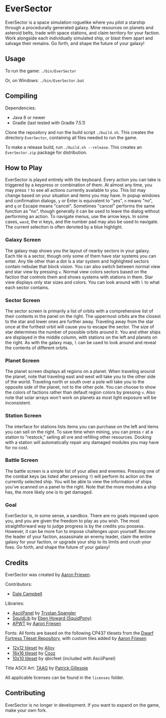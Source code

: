 # EverSector

EverSector is a space simulation roguelike where you pilot a starship through a procedurally generated galaxy.
Mine resources on planets and asteroid belts, trade with space stations, and claim territory for your faction.
Work alongside each individually simulated ship, or blast them apart and salvage their remains.
Go forth, and shape the future of your galaxy!

## Usage

To run the game: `./bin/EverSector`

Or, on Windows: `./bin/EverSector.bat`

## Compiling

Dependencies:

- Java 8 or newer
- Gradle (last tested with Gradle 7.5.1)

Clone the repository and run the build script `./build.sh`.
This creates the directory `EverSector`, containing all files needed to run the game.

To make a release build, run `./build.sh --release`.
This creates an `EverSector.zip` package for distribution.

## How to Play

EverSector is played entirely with the keyboard.
Every action you can take is triggered by a keypress or combination of them.
At almost any time, you may press `?` to see all actions currently available to you.
This list may change based on your situation and items you may have. In popup windows and confirmation dialogs, `y` or Enter is equivalent to "yes", `n` means "no", and `q` or Escape means "cancel".
Sometimes "cancel" performs the same function as "no", though generally it can be used to leave the dialog without performing an action.
To navigate menus, use the arrow keys.
In some cases, `wasd`, the vi keys, and the number pad may also be used to navigate.
The current selection is often denoted by a blue highlight.

### Galaxy Screen

The galaxy map shows you the layout of nearby sectors in your galaxy.
Each tile is a sector, though only some of them have star systems you can enter.
Any tile other than a dot is a star system and highlighted sectors contain nebulae that block vision.
You can also switch between normal view and star view by pressing `v`.
Normal view colors sectors based on the faction that controls them and shows systems with stations in them.
Star view displays only star sizes and colors.
You can look around with `l` to what each sector contains.

### Sector Screen

The sector screen is primarily a list of orbits with a comprehensive list of their contents in the panel on the right.
The uppermost orbits are the closest to the star and lower ones are further away.
Traveling away from the star once at the furthest orbit will cause you to escape the sector.
The size of star determines the number of possible orbits around it.
You and other ships are displayed in the middle column, with stations on the left and planets on the right.
As with the galaxy map, `l` can be used to look around and reveal the contents of different orbits.

### Planet Screen

The planet screen displays all regions on a planet.
When traveling around the planet, note that traveling east and west will take you to the other side of the world.
Traveling north or south over a pole will take you to the opposite side of the planet, not to the other pole.
You can choose to show the colors of factions rather than default region colors by pressing `v`.
Also note that solar arrays won't work on planets as most light exposure will be inconsistent.

### Station Screen

The interface for stations lists items you can purchase on the left and items you can sell on the right.
To save time when mining, you can press `r` at a station to "restock," selling all ore and refilling other resources.
Docking with a station will automatically repair any damaged modules you may have for no cost.

### Battle Screen

The battle screen is a simple list of your allies and enemies.
Pressing one of the combat keys (as listed after pressing `?`) will perform its action on the currently selected ship.
You will be able to view the information of ships you've scanned on a panel to the right.
Note that the more modules a ship has, the more likely one is to get damaged.

### Goal

EverSector is, in some sense, a sandbox.
There are no goals imposed upon you, and you are given the freedom to play as you wish.
The most straightforward way to judge progress is by the credits you possess.
However, it can be more fun to impose challenges upon yourself.
Become the leader of your faction, assassinate an enemy leader, claim the entire galaxy for your faction, or upgrade your ship to its limits and crush your foes.
Go forth, and shape the future of your galaxy!

## Credits

EverSector was created by [Aaron Friesen](https://frie.dev).

Contributors:

- [Dale Campbell](https://oshuma.github.io)

Libraries:

- [AsciiPanel](https://github.com/trystan/AsciiPanel) by [Trystan Spangler](https://trystans.blogspot.com)
- [SquidLib](https://github.com/SquidPony/SquidLib) by [Eben Howard (SquidPony)](https://github.com/SquidPony)
- [APWT](https://frie.dev/apwt) by [Aaron Friesen](https://frie.dev)

Fonts: All fonts are based on the following CP437 tilesets from the [Dwarf Fortress Tileset Repository](https://dwarffortresswiki.org/Tileset_repository), with custom tiles added by [Aaron Friesen](https://frie.dev)

- [12x12 tileset](http://df.magmawiki.com/index.php/File:Alloy_curses_12x12.png) by [Alloy](https://dwarffortresswiki.org/index.php/User:Alloy)
- [16x16 tileset](https://dwarffortresswiki.org/index.php/File:Cooz_curses_square_16x16.png) by [Cooz](https://dwarffortresswiki.org/index.php?title=User:Cooz)
- [10x10 tileset](https://github.com/trystan/AsciiPanel/blob/master/src/main/resources/qbicfeet_10x10.png) by qbicfeet (included with AsciiPanel)

Title ASCII Art: [TAAG](http://patorjk.com/software/taag) by [Patrick Gillespie](http://patorjk.com)

All applicable licenses can be found in the `licenses` folder.

## Contributing

EverSector is no longer in development.
If you want to expand on the game, make your own fork.
